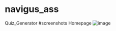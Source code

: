 # navigus_ass
Quiz_Generator
#screenshots
Homepage
![image](https://user-images.githubusercontent.com/45147323/134894177-b79811df-3b58-4461-9740-330f5c12cd70.png)

